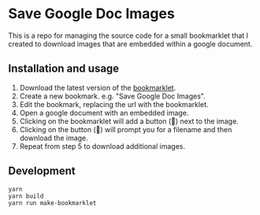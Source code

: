 # Save Google Doc Images

This is a repo for managing the source code for a small bookmarklet that I created to download images that are embedded within a google document.

## Installation and usage

1. Download the latest version of the [bookmarklet][latest-version].
2. Create a new bookmark. e.g. "Save Google Doc Images".
3. Edit the bookmark, replacing the url with the bookmarklet.
4. Open a google document with an embedded image.
5. Clicking on the bookmarklet will add a button (💾) next to the image.
6. Clicking on the button (💾) will prompt you for a filename and then download the image.
7. Repeat from step 5 to download additional images.


## Development

```
yarn
yarn build
yarn run make-bookmarklet
```

[latest-version]: https://github.com/mrkiffie/save-google-doc-image/releases/download/v1.0.0/save-google-doc-image-v1.0.0.zip
